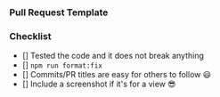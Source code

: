 ### Pull Request Template

### Checklist

- [] Tested the code and it does not break anything
- [] `npm run format:fix`
- [] Commits/PR titles are easy for others to follow :smiley:
- [] Include a screenshot if it's for a view :sunglasses: